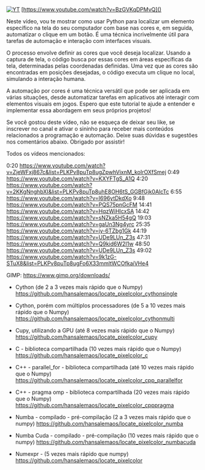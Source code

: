 
[![YT](https://i.ytimg.com/vi/BzGVKqDPMvQ/maxresdefault.jpg)](https://www.youtube.com/watch?v=BzGVKqDPMvQ)
[https://www.youtube.com/watch?v=BzGVKqDPMvQ]()

Neste vídeo, vou te mostrar como usar Python para localizar um elemento específico na tela do seu computador com base nas cores e, em seguida, automatizar o clique em um botão. É uma técnica incrivelmente útil para tarefas de automação e interação com interfaces visuais.

O processo envolve definir as cores que você deseja localizar. Usando a captura de tela, o código busca por essas cores em áreas específicas da tela, determinadas pelas coordenadas definidas. Uma vez que as cores são encontradas em posições desejadas, o código executa um clique no local, simulando a interação humana.

A automação por cores é uma técnica versátil que pode ser aplicada em várias situações, desde automatizar tarefas em aplicativos até interagir com elementos visuais em jogos. Espero que este tutorial te ajude a entender e implementar essa abordagem em seus próprios projetos!

Se você gostou deste vídeo, não se esqueça de deixar seu like, se inscrever no canal e ativar o sininho para receber mais conteúdos relacionados a programação e automação. Deixe suas dúvidas e sugestões nos comentários abaixo. Obrigado por assistir!

Todos os vídeos mencionados: 

0:20 https://www.youtube.com/watch?v=ZjeWFxj867c&list=PLKPv8puTp8ugZpwhVixnM_koIrOXfSmej
0:49 https://www.youtube.com/watch?v=KXYFTgS_A1Q
4:20 https://www.youtube.com/watch?v=2KKgNnghbXI&list=PLKPv8puTp8uhE8OH6tS_GGBfGjk0AlcTc
6:55 https://www.youtube.com/watch?v=I696ytDkdXo
9:48 https://www.youtube.com/watch?v=PQS75pnGcFM
14:41 https://www.youtube.com/watch?v=HqzWiHIcxSA
14:42 https://www.youtube.com/watch?v=sNZka5H54gQ
19:03 https://www.youtube.com/watch?v=gaUn3Ng4yrc
25:35 https://www.youtube.com/watch?v=jy-6TZbg1Gk
44:19 https://www.youtube.com/watch?v=UDe9LUn_Z3s
47:31 https://www.youtube.com/watch?v=Q9kid6W2I1w
48:50 https://www.youtube.com/watch?v=UDe9LUn_Z3s
49:02 https://www.youtube.com/watch?v=9k1zG-STuX8&list=PLKPv8puTp8ugFo6X33mmltWCOfkaiVHe4

GIMP:
https://www.gimp.org/downloads/

- Cython (de 2 a 3 vezes mais rápido que o Numpy) https://github.com/hansalemaos/locate_pixelcolor_cythonsingle

- Cython, porém com múltiplos processadores (de 5 a 10 vezes mais rápido que o Numpy) https://github.com/hansalemaos/locate_pixelcolor_cythonmulti

- Cupy, utilizando a GPU (até 8 vezes mais rápido que o Numpy) https://github.com/hansalemaos/locate_pixelcolor_cupy

- C - biblioteca compartilhada (10 vezes mais rápido que o Numpy) https://github.com/hansalemaos/locate_pixelcolor_c

- C++ - parallel_for - biblioteca compartilhada (até 10 vezes mais rápido que o Numpy) https://github.com/hansalemaos/locate_pixelcolor_cpp_parallelfor

- C++ - pragma omp - biblioteca compartilhada (20 vezes mais rápido que o Numpy) https://github.com/hansalemaos/locate_pixelcolor_cpppragma

- Numba - compilado - pré-compilação (2 a 3 vezes mais rápido que o numpy) https://github.com/hansalemaos/locate_pixelcolor_numba

- Numba Cuda - compilado - pré-compilação (10 vezes mais rápido que o numpy) https://github.com/hansalemaos/locate_pixelcolor_numbacuda

- Numexpr - (5 vezes mais rápido que numpy) https://github.com/hansalemaos/locate_pixelcolor
